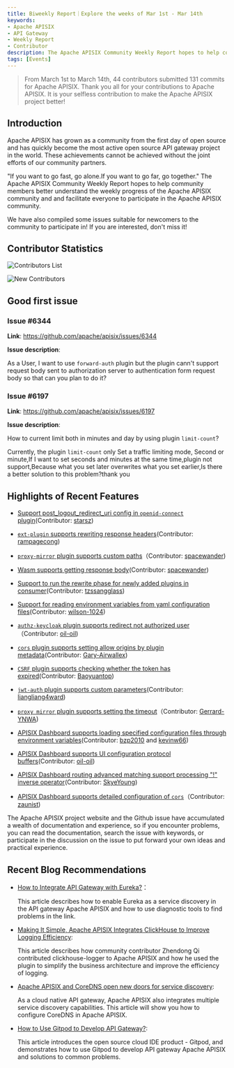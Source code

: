 ```yaml
---
title: Biweekly Report｜Explore the weeks of Mar 1st - Mar 14th
keywords:
- Apache APISIX
- API Gateway
- Weekly Report
- Contributor
description: The Apache APISIX Community Weekly Report hopes to help community members better understand the weekly progress of the Apache APISIX community and and facilitate everyone to participate in the Apache APISIX community.
tags: [Events]
---
```


> From March 1st to  March 14th, 44 contributors submitted 131 commits for Apache APISIX. Thank you all for your contributions to Apache APISIX. It is your selfless contribution to make the Apache APISIX project better!

<!--truncate-->

## Introduction

Apache APISIX has grown as a community from the first day of open source and has quickly become the most active open source API gateway project in the world. These achievements cannot be achieved without the joint efforts of our community partners.

"If you want to go fast, go alone.If you want to go far, go together." The Apache APISIX Community Weekly Report hopes to help community members better understand the weekly progress of the Apache APISIX community and and facilitate everyone to participate in the Apache APISIX community.

We have also compiled some issues suitable for newcomers to the community to participate in! If you are interested, don't miss it!

## Contributor Statistics

![Contributors List](https://static.apiseven.com/202108/1647397912415-95b2e4c4-02f1-4cd7-8cfa-c53346e8eb42.jpg)

![New Contributors](https://static.apiseven.com/202108/1647397912458-f3a7d62e-0b03-45ef-a492-7bc59ac8cf33.png)

## Good first issue

### Issue #6344

**Link**: https://github.com/apache/apisix/issues/6344

**Issue description**:

As a User, I want to use `forward-auth` plugin but the plugin cann't support request body sent to authorization server to authentication form request body so that can you plan to do it?

### Issue #6197

**Link**: https://github.com/apache/apisix/issues/6197

**Issue description**:

How to current limit both in minutes and day by using plugin `limit-count`?

Currently, the plugin `limit-count` only Set a traffic limiting mode, Second or minute,If I want to set seconds and minutes at the same time,plugin not support,Because what you set later overwrites what you set earlier,Is there a better solution to this problem?thank you

## Highlights of Recent Features

- [Support post_logout_redirect_uri config in `openid-connect` plugin](https://github.com/apache/apisix/pull/6455)(Contributor: [starsz](https://github.com/starsz))

- [`ext-plugin` supports rewriting response headers](https://github.com/apache/apisix/pull/6426)(Contributor: [rampagecong](https://github.com/rampagecong))

- [`proxy-mirror` plugin supports custom paths](https://github.com/apache/apisix/pull/6506)（Contributor: [spacewander](https://github.com/spacewander))

- [Wasm supports getting response body](https://github.com/apache/apisix/pull/6514)(Contributor: [spacewander](https://github.com/spacewander))

- [Support to run the rewrite phase for newly added plugins in consumer](https://github.com/apache/apisix/pull/6502)(Contributor: [tzssangglass](https://github.com/tzssangglass))

- [Support for reading environment variables from yaml configuration files](https://github.com/apache/apisix/pull/6505)(Contributor: [wilson-1024](https://github.com/wilson-1024))

- [`authz-keycloak` plugin supports redirect not authorized user](https://github.com/apache/apisix/pull/6485)（Contributor: [oil-oil](https://github.com/oil-oil))

- [`cors` plugin supports setting allow origins by plugin metadata](https://github.com/apache/apisix/pull/6546)(Contributor: [Gary-Airwallex](https://github.com/Gary-Airwallex))

- [`CSRF` plugin supports checking whether the token has expired](https://github.com/apache/apisix/pull/6201)(Contributor: [Baoyuantop](https://github.com/Baoyuantop))

- [`jwt-auth` plugin supports custom parameters](https://github.com/apache/apisix/pull/6561)(Contributor: [liangliang4ward](https://github.com/liangliang4ward))

- [`proxy mirror` plugin supports setting the timeout](https://github.com/apache/apisix/pull/6562)（Contributor: [Gerrard-YNWA](https://github.com/Gerrard-YNWA))

- [APISIX Dashboard supports loading specified configuration files through environment variables](https://github.com/apache/apisix-dashboard/pull/2293)(Contributor: [bzp2010](https://github.com/bzp2010) and [kevinw66](https://github.com/kevinw66))

- [APISIX Dashboard supports UI configuration protocol buffers](https://github.com/apache/apisix-dashboard/pull/2320)(Contributor: [oil-oil](https://github.com/oil-oil))

- [APISIX Dashboard routing advanced matching support processing "!" inverse operator](https://github.com/apache/apisix-dashboard/pull/2364)(Contributor: [SkyeYoung](https://github.com/SkyeYoung))

- [APISIX Dashboard supports detailed configuration of `cors`](https://github.com/apache/apisix-dashboard/pull/2341)（Contributor: [zaunist](https://github.com/zaunist))

The Apache APISIX project website and the Github issue have accumulated a wealth of documentation and experience, so if you encounter problems, you can read the documentation, search the issue with keywords, or participate in the discussion on the issue to put forward your own ideas and practical experience.

## Recent Blog Recommendations

- [How to Integrate API Gateway with Eureka?](https://apisix.apache.org/blog/2022/03/05/apisix-integration-eureka-service-discovery)：

  This article describes how to enable Eureka as a service discovery in the API gateway Apache APISIX and how to use diagnostic tools to find problems in the link.

- [Making It Simple, Apache APISIX Integrates ClickHouse to Improve Logging Efficiency](https://apisix.apache.org/blog/2022/03/04/apigateway-clickhouse-makes-logging-easier):

  This article describes how community contributor Zhendong Qi contributed clickhouse-logger to Apache APISIX and how he used the plugin to simplify the business architecture and improve the efficiency of logging.

- [Apache APISIX and CoreDNS open new doors for service discovery](https://apisix.apache.org/blog/2022/03/04/apisix-uses-coredns-enable-service-discovery):

  As a cloud native API gateway, Apache APISIX also integrates multiple service discovery capabilities. This article will show you how to configure CoreDNS in Apache APISIX.

- [How to Use Gitpod to Develop API Gateway?](https://apisix.apache.org/blog/2022/03/03/develop-apisix-with-gitpod):

  This article introduces the open source cloud IDE product - Gitpod, and demonstrates how to use Gitpod to develop API gateway Apache APISIX and solutions to common problems.
